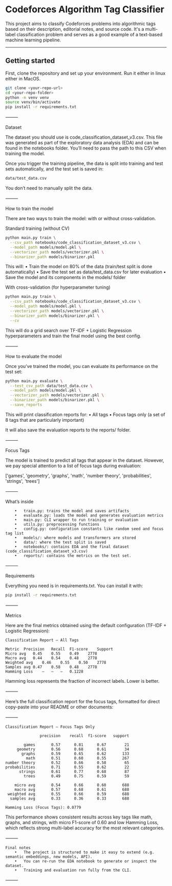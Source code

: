 # Codeforces Algorithm Tag Classifier

This project aims to classify Codeforces problems into algorithmic tags based on their description, editorial notes, and source code. It's a multi-label classification problem and serves as a good example of a text-based machine learning pipeline.

---

## Getting started

First, clone the repository and set up your environment. Run it either in linux either in MacOS.

```bash
git clone <your-repo-url>
cd <your-repo-folder>
python -m venv venv
source venv/bin/activate 
pip install -r requirements.txt
```

⸻

Dataset

The dataset you should use is code_classification_dataset_v3.csv.
This file was generated as part of the exploratory data analysis (EDA) and can be found in the notebooks folder.
You’ll need to pass the path to this CSV when training the model.

Once you trigger the training pipeline, the data is split into training and test sets automatically, and the test set is saved in:
```bash
data/test_data.csv
```
You don’t need to manually split the data.

⸻

How to train the model

There are two ways to train the model: with or without cross-validation.

Standard training (without CV)
```bash
python main.py train \
  --csv_path notebooks/code_classification_dataset_v3.csv \
  --model_path models/model.pkl \
  --vectorizer_path models/vectorizer.pkl \
  --binarizer_path models/binarizer.pkl
```
This will:
	•	Train the model on 80% of the data (train/test split is done automatically)
	•	Save the test set as data/test_data.csv for later evaluation
	•	Save the model and its components in the models/ folder

With cross-validation (for hyperparameter tuning)
```bash
python main.py train \
  --csv_path notebooks/code_classification_dataset_v3.csv \
  --model_path models/model.pkl \
  --vectorizer_path models/vectorizer.pkl \
  --binarizer_path models/binarizer.pkl \
  --cv
```
This will do a grid search over TF-IDF + Logistic Regression hyperparameters and train the final model using the best config.

⸻

How to evaluate the model

Once you’ve trained the model, you can evaluate its performance on the test set:
```bash
python main.py evaluate \
  --test_csv_path data/test_data.csv \
  --model_path models/model.pkl \
  --vectorizer_path models/vectorizer.pkl \
  --binarizer_path models/binarizer.pkl \
  --save_reports
```
This will print classification reports for:
	•	All tags
	•	Focus tags only (a set of 8 tags that are particularly important)

It will also save the evaluation reports to the reports/ folder.

⸻

Focus Tags

The model is trained to predict all tags that appear in the dataset. However, we pay special attention to a list of focus tags during evaluation:

['games', 'geometry', 'graphs', 'math', 'number theory', 'probabilities', 'strings', 'trees']


⸻

What’s inside
```
	•	train.py: trains the model and saves artifacts
	•	evaluate.py: loads the model and generates evaluation metrics
	•	main.py: CLI wrapper to run training or evaluation
	•	utils.py: preprocessing functions
	•	config.py: configuration constants like random seed and focus tag list
	•	models/: where models and transformers are stored
	•	data/: where the test split is saved
	•	notebooks/: contains EDA and the final dataset (code_classification_dataset_v3.csv)
    •	reports/: contains the metrics on the test set. 
```
⸻

Requirements

Everything you need is in requirements.txt. You can install it with:
```bash
pip install -r requirements.txt
```
⸻

Metrics

Here are the final metrics obtained using the default configuration (TF-IDF + Logistic Regression):
```
Classification Report — All Tags

Metric	Precision	Recall	F1-score	Support
Micro avg	0.45	0.55	0.49	2778
Macro avg	0.44	0.54	0.48	2778
Weighted avg	0.46	0.55	0.50	2778
Samples avg	0.47	0.58	0.48	2778
Hamming Loss	—	—	—	0.1228
```
Hamming loss represents the fraction of incorrect labels. Lower is better.

⸻


Here’s the full classification report for the focus tags, formatted for direct copy-paste into your README or other documents:

⸻
```
Classification Report — Focus Tags Only

               precision    recall  f1-score   support

        games       0.57      0.81      0.67        21
     geometry       0.56      0.68      0.61        34
       graphs       0.59      0.65      0.62       133
         math       0.51      0.60      0.55       267
number theory       0.52      0.66      0.58        65
probabilities       0.71      0.55      0.62        22
      strings       0.61      0.77      0.68        87
        trees       0.49      0.75      0.59        59

    micro avg       0.54      0.66      0.60       688
    macro avg       0.57      0.68      0.61       688
 weighted avg       0.55      0.66      0.59       688
  samples avg       0.33      0.36      0.33       688

Hamming Loss (Focus Tags): 0.0779
```
This performance shows consistent results across key tags like math, graphs, and strings, with micro F1-score of 0.60 and low Hamming Loss, which reflects strong multi-label accuracy for the most relevant categories.

⸻
```
Final notes
	•	The project is structured to make it easy to extend (e.g. semantic embeddings, new models, API).
	•	You can re-run the EDA notebook to generate or inspect the dataset.
	•	Training and evaluation run fully from the CLI.
```
⸻
